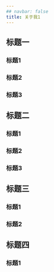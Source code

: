 ```yaml
---
## navbar: false
title: 关于我1
---
```



## 标题一
### 标题1
### 标题2
### 标题3
## 标题二
### 标题1
### 标题2
### 标题3
## 标题三
### 标题1
### 标题2
## 标题四
### 标题1

